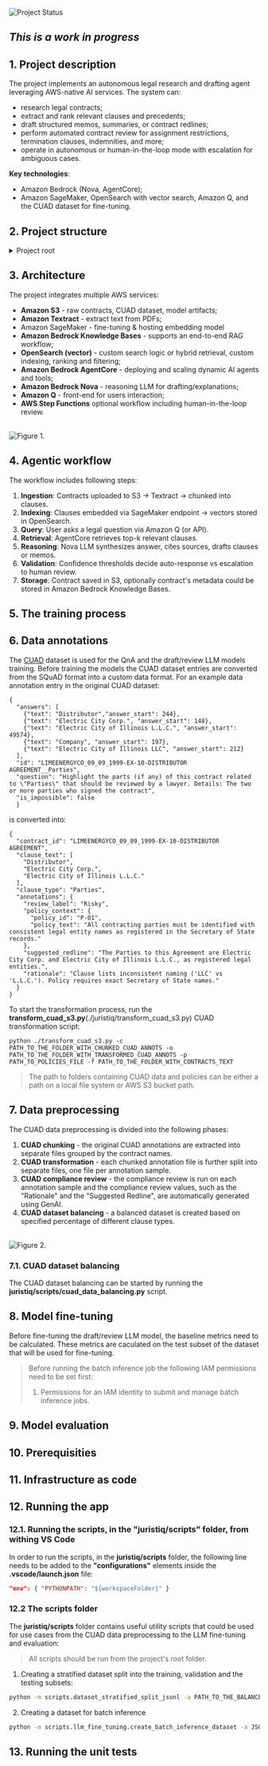 ![Project Status](https://img.shields.io/badge/status-active-brightgreen)
## *This is a work in progress*

## 1. Project description
The project implements an autonomous legal research and drafting agent leveraging AWS-native AI services.
The system can:
* research legal contracts;
* extract and rank relevant clauses and precedents;
* draft structured memos, summaries, or contract redlines;
* perform automated contract review for assignment restrictions, termination clauses, indemnities, and more;
* operate in autonomous or human-in-the-loop mode with escalation for ambiguous cases.

**Key technologies**: 
  * Amazon Bedrock (Nova, AgentCore);
  * Amazon SageMaker, OpenSearch with vector search, Amazon Q, and the CUAD dataset for fine-tuning.

## 2. Project structure

<details>
<summary>Project root</summary>

* [arch](./arch/) - folder containing architectural diagrams.
* [data](./data/) - data folder.
  * [templates](./data/templates/) - folder containing various LLM prompt templates.
    * [amazon_nova_evaluation_system_role_prompt.txt](./data/templates/amazon_nova_evaluation_system_role_prompt.txt) - prompt template used for Bedrock batch inference.
    * [bedrock_model_evaluation_custom_metrics_prompt.txt](./data/templates/bedrock_model_evaluation_custom_metrics_prompt.txt) - a custom template used by a judge model during Bedrock model evaluation.
  * [clause_augmentation_llm_prompt_template.yml](./data/clause_augmentation_llm_prompt_template.yml) - LLM prompt template used for augmenting annotations of different clause types. 
  * [clause_compliance_llm_prompt_template.yml](./data/clause_compliance_llm_prompt_template.yml) - LLM prompt template used for retrieving compliance review from LLM model acting as a legal AI assistant.
  * [lack_of_required_data_llm_prompt_template.yml](./data/lack_of_required_data_llm_prompt_template.yml) - LLM prompt template used specifically for augmenting annotations with the "Lack of required data" review label.
  * [missing_clause_augmentation_llm_prompt_template.yml](./data/missing_clause_augmentation_llm_prompt_template.yml) - LLM prompt template used specifically for augmenting annotations with the "Missing" review label. 
  * [policies.json](./data/policies.json) - various policies used to verify compliance of clauses.
  * [rephrase_text_llm_prompt_template.yml](./data/rephrase_text_llm_prompt_template.yml) - LLM prompt template used for generating variations of the input phrases.
   [risky_llm_prompt_template.yml](./data/risky_llm_prompt_template.yml) - LLM prompt template used specifically for augmenting annotations with the "Risky" review label. 
* [iac](./iac/) - AWS CDK IaC folder.
  * [custom_constructs](./iac/custom_constructs/) - custom AWS CDK definitions of AWS infrastructure components.
    * [ec2_cuad_preprocessing.py](./iac/custom_constructs/ec2_cuad_preprocessing.py) - EC2 CUAD annotations processing and transformation instance definition.
    * [storage.py](./iac/custom_constructs/storage.py) - storage related components definitions such as S3 buckets.
  * [policies](./iac/policies/) - AWS IAM policies required for CDK bootstraping and creating and running of AWS CDK infrastructure components.
    * [bedrock_batch_inference_service_role_template.json](./iac/policies/bedrock_batch_inference_service_role_template.json) - a template of the IAM policy containing permissions required for creating and running batch inference jobs in Bedrock.
    * [bedrock_batch_inference_submitter_template.json](./iac/policies/bedrock_batch_inference_submitter_template.json) - a template of the IAM policy containing permissions required for submitting requests for batch inference jobs creation in Bedrock.
    * [bedrock_model_as_judge_evaluation_template.json](./iac/policies/bedrock_model_as_judge_evaluation_template.json) -
    a template of the IAM policy containing permissions required for creating and running the Model-as-Judge automated evaluation jobs in Bedrock.
    * [cdk_bootstrap_permissions_template.json](./iac/policies/cdk_bootstrap_permissions_template.json) - a template of the IAM policy containing permissions required for bootstrapping, contains placeholders for region and account ID.
    * [ec2_to_s3_cuad_processing_permissions.json](./iac/policies/ec2_to_s3_cuad_processing_permissions.json) - IAM policy that is added to a role attached to the EC2 instance that is running CUAD annotations processing and transformation.
    * [vpc_management.json](./iac/policies/vpc_management.json) - IAM policy attached to the AWS user account running the CDK deployments.
  * [stacks](./iac/stacks/) - different AWS CDK stacks.
    * [app_stack.py](./iac/stacks/app_stack.py) - the application stack definition.
    * [cuad_processing_stack.py](./iac/stacks/cuad_processing_stack.py) - the CUAD annotations processing stack definition.
    * [bedrock_batch_iam_stack.py](./iac/stacks/bedrock_batch_iam_stack.py) - the stack containing IAM components definitions related to creating and running batch inference jobs in Bedrock.
    * [bedrock_evaluation_iam_stack.py](./iac/stacks/bedrock_evaluation_iam_stack.py) - the stack containing IAM components definitions related to creating and running models evaluation jobs in Bedrock.
    * [storage_stack](./iac/stacks/storage_stack.py) - the stack containing the storage related components definitions.
    * [vpc_stack](./iac/stacks/vpc_stack.py) - the application VPC stack definition.
  * [tests](./iac/tests/) - unit tests.
  * [user_data](./iac/user_data/) - scripts that need to run every time on EC2 instance start or reboot event.
    * [ec2_instance_bootstrap.sh](./iac/user_data/ec2_instance_bootstrap.sh) - user data for the  EC2 instance for CUAD annotations processing.
  * [utilities](./iac/utilities/) - IaC utilities
    * [permissions.py](./iac/utilities/permissions.py) - utility functions for creating IAM roles and policies from templates.
  * [app.py](./iac/app.py) - the main script of the IaC project, used to setup all stacks;
  * [iac_config](./iac/iac_config.py) - shared constants used in the IaC project.
* [juristiq](./juristiq/) - the application source code.
  * [cloud](./juristiq/cloud/) - cloud related modules.
    * [utils.py](./juristiq/cloud/utils.py) - utility functions for creating various boto3 clients.
  * [config](./juristiq/config/) - configuration files.
    * [cloud.py](./juristiq/config/cloud.py) - constants used mostly when creating boto3 clients.
    * [common.py](./juristiq/config/common.py) - constants used by other configuration files.
    * [consts.py](./juristiq/config/consts.py) - shared constants used in the application project.
    * [inference.py](./juristiq/config/inference.py) - constants related to running model inference in Bedrock.
    * [logging_config](./juristiq/config/logging_config.py) - shared constants and utility scripts specifically used for configuring the logger.
    * [templates.py](./juristiq/config/templates.py) - shared constants related to LLM prompt templates.
  * [data_augmentation](./juristiq/data_augmentation/) - data augmentation utilities.
    * [remote_paraphraser.py](./juristiq/data_augmentation/remote_paraphraser.py) - runs data augmentation using third-party GenAI providers.
  * [data_preprocessing](./juristiq/data_preprocessing/) - data preprocessing utilities.
    * [llm_fine_tuning](./juristiq/data_preprocessing/llm_fine_tuning/) - LLM fune tuning related data preprocessing utilities.
      * [titan_compatible_jsonl.py](./juristiq/data_preprocessing/llm_fine_tuning/titan_compatible_jsonl.py) - creates dataset in a format compatible with the Amazon Titan generative AI models.
    * [annots.py](./juristiq/data_preprocessing/annots.py) - utility functions for working with annotation samples.
    * [cuad_chunker.py](./juristiq/data_preprocessing/cuad_chunker.py) - extracts annotations related to a single contract from the main CUAD_v1.json file into a separate file.
    * [cuad_dataset_balancer.py](./juristiq/data_preprocessing/cuad_dataset_balancer.py) - produces the balanced dataset.
    * [data_providers.py](./juristiq/data_preprocessing/data_provider.py) - used for loading and storing contracts from/to a local file system or S3 location.
    * [review_cuad](./juristiq/data_preprocessing/review_cuad.py) - runs comliance review on each contract clause annotation using LLM.
    * [transform_cuad.py](./juristiq/data_preprocessing/transform_cuad.py) - augments the chunked CUAD annotations with additions field and stores them into a separate folder.
    * [utils.py](./juristiq/data_preprocessing/data_utils.py) - various data utilities.
  * [experiments](./juristiq/experiments/) - experimental code, not used
  * [file](./juristiq/file/) - file utilities
    * [utils.py](./juristiq/file/utils.py) - utilities for writting text to files.
  * [genai](./juristiq/genai/) - GenAI utilities.
    * [clients.py](./juristiq/genai/clients.py) - adapters for different GenAI providers.
    * [config.py](./juristiq/genai/config.py) - GenAI configuration settings.
    * [exceptions.py](./juristiq/genai/exceptions.py) - custom exceptions triggered by GenAI adapters.
    * [output_parsers.py](./juristiq/genai/output_parsers.py) - different GenAI output parsers.
    * [utils.py](./juristiq/genai/utils.py) - utility functions used with the GenAI adapters.
  * [inference](./juristiq/inference/) - inference utilities.
    * [models.py](./juristiq/inference/models.py) - contains enumeration of models used for running on-demand and batch inference and evaluation jobs in AWS Bedrock.
    * [performance.py](./juristiq/inference/performance.py) - retrieves information about Bedrock evaluation jobs performance.
    * [prompts.py](./juristiq/inference/prompts.py) - utility scripts for constructing LLM prompts.
    * [tokens_counter.py](./juristiq/inference/tokens_counter.py) - tokens counting utility. 
  * [llm](./juristiq/llm/) - LLM utilities.
    * [utils.py](./juristiq/llm/utils.py) - utility functions used for creation of various LLM prompts, mostly used for data augmentation.
  * [monitoring](./juristiq/monitoring/) - infrastructure and costs monitoring utilities
    * [bedrock.py](./juristiq/monitoring/bedrock.py) - utility function for monitoring input and output tokens for different LLMs.
    * [costs_calculator.py](./juristiq/monitoring/costs_calculator.py) - a simply utility for total costs based on the number of input and output tokens.
  *  [ui](./juristiq/ui/) - UI components and utilities.
    * [chat.py](./juristiq/ui/chat.py) - utility script used in the chatbot UI.
* [scripts](./scripts/) - standalone scripts.
  * [llm_fine_tuning](./scripts/llm_fine_tuning/) - scripts for running data preprocessing, fine-tuning and models evaluation.
    * [create_batch_inference_dataset.py](./scripts/llm_fine_tuning/create_batch_inference_dataset.py) - creates a dataset containing prompts in a format required for running batch inference jobs in AWS Bedrock.
    * [create_batch_inference_evaluation_dataset.py](./scripts/llm_fine_tuning/create_batch_inference_evaluation_dataset) - creates a dataset containing prompts in a format required for running the evaluation of the batch inference results in AWS Bedrock.
    * [create_batch_inference_job.py](./scripts/llm_fine_tuning/create_batch_inference_job.py) - submits a new batch inference job request to AWS Bedrock.
    * [create_model_as_judge_evaluation_dataset.py](./scripts/llm_fine_tuning/create_model_as_judge_evaluation_dataset.py) - creates a dataset containing prompts in a format required for running Model-as-Judge evaluation jobs in AWS Bedrock.
    * [evaluate_model_inference.py](./scripts/llm_fine_tuning/evaluate_model_inference.py) - submits a new model evaluation job request to AWS Bedrock.
    * [inference_costs_calculator.py](./scripts/llm_fine_tuning/inference_costs_calculator.py) - runs inference costs estimation.
    * [show_evaluation_performance.py](./scripts/llm_fine_tuning/show_evaluation_performance.py) - shows the performance metrics of the Bedrock evaluation jobs.
    * [train_token_estimator.py (**NOT USED**)](./scripts/llm_fine_tuning/train_token_estimator.py) - trains a linear regression model for the prediction of the number of tokens per text, for models that do not have publicly available tokenizers, such as Amazon Nova Lite. 
  * [chatui.py](./scripts/chatui.py) - creates simple chatbot UI. 
  * [create_stratified_dataset.py](./scripts/create_stratified_dataset.py) - creates a stratified dataset.
  * [cuad_dataset_balancing.py](./scripts/cuad_dataset_balancing.py) - runs the dataset balancing process.

</details>

## 3. Architecture

The project integrates multiple AWS services:
* **Amazon S3** - raw contracts, CUAD dataset, model artifacts;
* **Amazon Textract** - extract text from PDFs;
* Amazon SageMaker - fine-tuning & hosting embedding model
* **Amazon Bedrock Knowledge Bases** - supports an end-to-end RAG workflow;
* **OpenSearch (vector)** - custom search logic or hybrid retrieval, custom indexing, ranking and filtering;
* **Amazon Bedrock AgentCore** - deploying and scaling dynamic AI agents and tools;
*  **Amazon Bedrock Nova** - reasoning LLM for drafting/explanations;
*  **Amazon Q** - front-end for users interaction;
* **AWS Step Functions**  optional workflow including human-in-the-loop review.

<br/>![Figure 1.](./arch/juristiq.png)

## 4. Agentic workflow

The workflow includes following steps:

1. **Ingestion**: Contracts uploaded to S3 → Textract → chunked into clauses.
2. **Indexing**: Clauses embedded via SageMaker endpoint → vectors stored in OpenSearch.
3. **Query**: User asks a legal question via Amazon Q (or API).
4. **Retrieval**: AgentCore retrieves top-k relevant clauses.
5. **Reasoning**: Nova LLM synthesizes answer, cites sources, drafts clauses or memos.
6. **Validation**: Confidence thresholds decide auto-response vs escalation to human review.
7. **Storage**: Contract saved in S3, optionally contract's metadata could be stored in Amazon Bedrock Knowledge Bases.

## 5. The training process

## 6. Data annotations

The [CUAD](https://www.atticusprojectai.org/cuad) dataset is used for the QnA and the draft/review LLM models training.
Before training the models the CUAD dataset entries are converted from the SQuAD format into a custom data format.
For an example data annotation entry in the original CUAD dataset:
```
{
  "answers": [
    {"text": "Distributor","answer_start": 244},
    {"text": "Electric City Corp.", "answer_start": 148},
    {"text": "Electric City of Illinois L.L.C.", "answer_start": 49574},
    {"text": "Company", "answer_start": 197},
    {"text": "Electric City of Illinois LLC", "answer_start": 212}
  ],
  "id": "LIMEENERGYCO_09_09_1999-EX-10-DISTRIBUTOR AGREEMENT__Parties",
  "question": "Highlight the parts (if any) of this contract related to \"Parties\" that should be reviewed by a lawyer. Details: The two or more parties who signed the contract",
  "is_impossible": false
  }
```
is converted into:
```
{
  "contract_id": "LIMEENERGYCO_09_09_1999-EX-10-DISTRIBUTOR AGREEMENT",
  "clause_text": [
    "Distributor",
    "Electric City Corp.",
    "Electric City of Illinois L.L.C."
  ],
  "clause_type": "Parties",
  "annotations": {
    "review_label": "Risky",
    "policy_context": {
      "policy_id": "P-01",
      "policy_text": "All contracting parties must be identified with consistent legal entity names as registered in the Secretary of State records."
    },
    "suggested_redline": "The Parties to this Agreement are Electric City Corp. and Electric City of Illinois L.L.C., as registered legal entities.",
    "rationale": "Clause lists inconsistent naming ('LLC' vs 'L.L.C.'). Policy requires exact Secretary of State names."
  }
}
```
To start the transformation process, run the **transform_cuad_s3.py**(./juristiq/transform_cuad_s3.py) CUAD transformation script:
```
python ./transform_cuad_s3.py -c PATH_TO_THE_FOLDER_WITH_CHUNKED_CUAD_ANNOTS -o PATH_TO_THE_FOLDER_WITH_TRANSFORMED_CUAD_ANNOTS -p PATH_TO_POLICIES_FILE -f PATH_TO_THE_FOLDER_WITH_CONTRACTS_TEXT
```
> The path to folders containing CUAD data and policies can be either a path on a local file system or AWS S3 bucket path.

## 7. Data preprocessing

The CUAD data preprocessing is divided into the following phases:
1. **CUAD chunking** - the original CUAD annotations are extracted into separate files grouped by the contract names.
2. **CUAD transformation** - each chunked annotation file is further split into separate files, one file per annotation sample.
3. **CUAD compliance review** - the compliance review is run on each annotation sample and the compliance review values, such as the "Rationale" and the "Suggested Redline", are automatically generated using GenAI.
4. **CUAD dataset balancing** - a balanced dataset is created based on specified percentage of different clause types.

<br/>![Figure 2.](./arch/justiq_data_preprocessing.png)

### 7.1. CUAD dataset balancing

The CUAD dataset balancing can be started by running the **juristiq/scripts/cuad_data_balancing.py** script.

## 8. Model fine-tuning

Before fine-tuning the draft/review LLM model, the baseline metrics need to be calculated.
These metrics are caculated on the test subset of the dataset that will be used for fine-tuning.

> Before running the batch inference job the following IAM permissions need to be set first:
>  1. Permissions for an IAM identity to submit and manage batch inference jobs.


## 9. Model evaluation

## 10. Prerequisities

## 11. Infrastructure as code

## 12. Running the app

### 12.1. Running the scripts, in the "juristiq/scripts" folder, from withing VS Code

In order to run the scripts, in the **juristiq/scripts** folder, the following line needs to be added to the **"configurations"** elements inside the **.vscode/launch.json** file:
```json
"env": { "PYTHONPATH": "${workspaceFolder}" }
```

### 12.2 The scripts folder

The **juristiq/scripts** folder contains useful utility scripts that could be used for use cases
from the CUAD data preprocessing to the LLM fine-tuning and evaluation:

> All scripts should be run from the project's root folder.


1. Creating a stratified dataset split into the training, validation and the testing subsets:
```bash
python -m scripts.dataset_stratified_split_jsonl -a PATH_TO_THE_BALANCED_ANNOTATIONS_FOLDERS -o OUTPUT_FOLDER_PATH
```

2. Creating a dataset for batch inference
```bash
python -m scripts.llm_fine_tuning.create_batch_inference_dataset -a JSONL_FILE_PATH -o PATH_TO_OUTPUT_FOLDER
```

## 13. Running the unit tests

